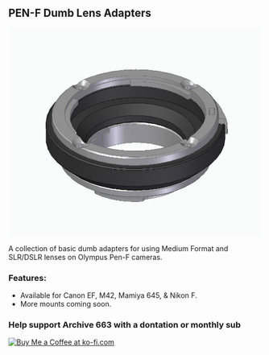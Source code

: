 ## PEN-F Dumb Lens Adapters

![olympusPENFDumbAdapters](https://github.com/Archive-663/lensAdapters/blob/main/Olympus%20PEN-F/ASSETS/dumbAdapter_PENF_crop.jpg)

A collection of basic dumb adapters for using Medium Format and SLR/DSLR lenses on Olympus Pen-F cameras.

### Features:
- Available for Canon EF, M42, Mamiya 645, & Nikon F.
- More mounts coming soon.

### Help support Archive 663 with a dontation or monthly sub

<a href='https://ko-fi.com/P5P3MHMSF' target='_blank'><img height='36' style='border:0px;height:36px;' src='https://storage.ko-fi.com/cdn/kofi2.png?v=3' border='0' alt='Buy Me a Coffee at ko-fi.com' /></a>
